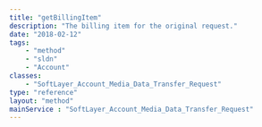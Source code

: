```yaml
---
title: "getBillingItem"
description: "The billing item for the original request."
date: "2018-02-12"
tags:
    - "method"
    - "sldn"
    - "Account"
classes:
    - "SoftLayer_Account_Media_Data_Transfer_Request"
type: "reference"
layout: "method"
mainService : "SoftLayer_Account_Media_Data_Transfer_Request"
---
```

